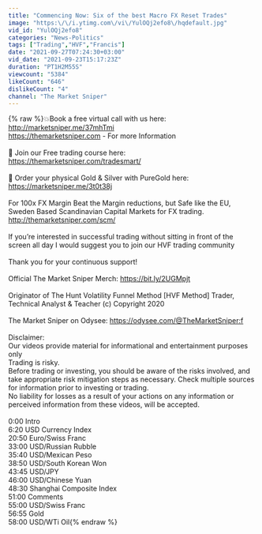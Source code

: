 ```yaml
---
title: "Commencing Now: Six of the best Macro FX Reset Trades"
image: "https:\/\/i.ytimg.com\/vi\/YulOQj2efo8\/hqdefault.jpg"
vid_id: "YulOQj2efo8"
categories: "News-Politics"
tags: ["Trading","HVF","Francis"]
date: "2021-09-27T07:24:30+03:00"
vid_date: "2021-09-23T15:17:23Z"
duration: "PT1H2M55S"
viewcount: "5384"
likeCount: "646"
dislikeCount: "4"
channel: "The Market Sniper"
---
```

{% raw %}💥Book a free virtual call with us here: <a rel="nofollow" target="blank" href="http://marketsniper.me/37mhTmi">http://marketsniper.me/37mhTmi</a><br /><a rel="nofollow" target="blank" href="https://themarketsniper.com">https://themarketsniper.com</a> - For more Information <br /><br />🍏 Join our Free trading course here: <a rel="nofollow" target="blank" href="https://themarketsniper.com/tradesmart/">https://themarketsniper.com/tradesmart/</a> <br /><br />🔑 Order your physical Gold &amp; Silver with PureGold here: <a rel="nofollow" target="blank" href="https://marketsniper.me/3t0t38j">https://marketsniper.me/3t0t38j</a><br /><br />For 100x FX Margin Beat the Margin reductions, but Safe like the EU, Sweden Based Scandinavian Capital Markets for FX trading.<br /><a rel="nofollow" target="blank" href="http://themarketsniper.com/scm/">http://themarketsniper.com/scm/</a> <br /><br />If you’re interested in successful trading without sitting in front of the screen all day I would suggest you to join our HVF trading community <br /><br />Thank you for your continuous support! <br /><br />Official The Market Sniper Merch: <a rel="nofollow" target="blank" href="https://bit.ly/2UGMpjt">https://bit.ly/2UGMpjt</a><br /><br />Originator of The Hunt Volatility Funnel Method [HVF Method] Trader, Technical Analyst &amp; Teacher (c) Copyright 2020<br /><br />The Market Sniper on Odysee: <a rel="nofollow" target="blank" href="https://odysee.com/@TheMarketSniper:f">https://odysee.com/@TheMarketSniper:f</a><br /><br />Disclaimer: <br />Our videos provide material for informational and entertainment purposes only <br />Trading is risky. <br />Before trading or investing, you should be aware of the risks involved, and take appropriate risk mitigation steps as necessary. Check multiple sources for information prior to investing or trading. <br />No liability for losses as a result of your actions on any information or perceived information from these videos, will be accepted.<br /><br />0:00 Intro <br />6:20 USD Currency Index <br />20:50 Euro/Swiss Franc <br />33:00 USD/Russian Rubble <br />35:40 USD/Mexican Peso <br />38:50 USD/South Korean Won <br />43:45 USD/JPY <br />46:00 USD/Chinese Yuan <br />48:30 Shanghai Composite Index <br />51:00 Comments <br />55:00 USD/Swiss Franc <br />56:55 Gold <br />58:00 USD/WTi Oil{% endraw %}
